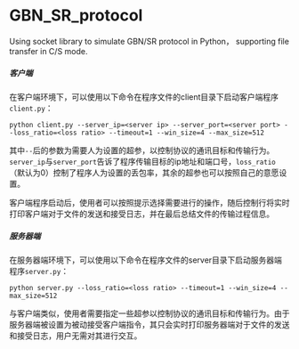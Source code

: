 # GBN_SR_protocol
Using socket library to simulate GBN/SR protocol in Python， supporting file transfer in C/S mode.

##### 客户端

​	在客户端环境下，可以使用以下命令在程序文件的client目录下启动客户端程序`client.py`：

```shell
python client.py --server_ip=<server ip> --server_port=<server port> --loss_ratio=<loss ratio> --timeout=1 --win_size=4 --max_size=512
```

​	其中`--`后的参数为需要人为设置的超参，以控制协议的通讯目标和传输行为。`server_ip`与`server_port`告诉了程序传输目标的ip地址和端口号，`loss_ratio`（默认为0）控制了程序人为设置的丢包率，其余的超参也可以按照自己的意愿设置。

​	客户端程序启动后，使用者可以按照提示选择需要进行的操作，随后控制行将实时打印客户端对于文件的发送和接受日志，并在最后总结文件的传输过程信息。

##### 服务器端

​	在服务器端环境下，可以使用以下命令在程序文件的server目录下启动服务器端程序`server.py`：

```shell
python server.py --loss_ratio=<loss ratio> --timeout=1 --win_size=4 --max_size=512
```

​	与客户端类似，使用者需要指定一些超参以控制协议的通讯目标和传输行为。由于服务器端被设置为被动接受客户端指令，其只会实时打印服务器端对于文件的发送和接受日志，用户无需对其进行交互。
